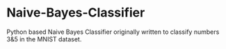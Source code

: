# Naive-Bayes-Classifier
Python based Naive Bayes Classifier originally written to classify numbers 3&amp;5 in the MNIST dataset.
